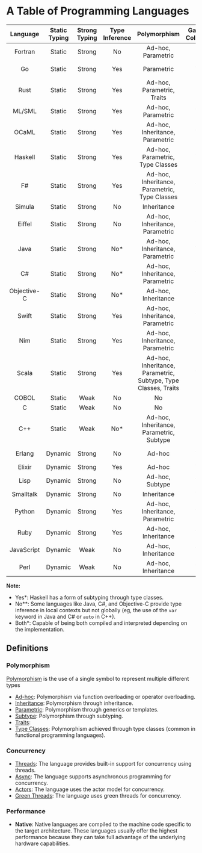 # A Table of Programming Languages

| Language     | Static Typing  | Strong Typing | Type Inference | Polymorphism                   | Garbage Collection | Concurrency       | Compiled/Interpreted | Performance  |
|:------------:|:--------------:|:-------------:|:--------------:|:------------------------------:|:------------------:|:-----------------:|:--------------------:|:------------:|
| Fortran      | Static         | Strong        | No             | Ad-hoc, Parametric             | No                 | No                | Compiled             | Native       |
| Go           | Static         | Strong        | Yes            | Parametric                     | Yes                | Green Thread      | Compiled             | High         |
| Rust         | Static         | Strong        | Yes            | Ad-hoc, Parametric, Traits     | No                 | Async + Threads   | Compiled             | Native       |
| ML/SML       | Static         | Strong        | Yes            | Ad-hoc, Parametric             | Yes                | No                | Both*                | High         |
| OCaML        | Static         | Strong        | Yes            | Ad-hoc, Inheritance, Parametric | Yes               | Threads           | Both*                | High         |
| Haskell      | Static         | Strong        | Yes            | Ad-hoc, Parametric, Type Classes | Yes              | Async             | Both*                | High         |
| F#           | Static         | Strong        | Yes            | Ad-hoc, Inheritance, Parametric, Type Classes | Yes | Async + Threads   | Both*                | High         |
| Simula       | Static         | Strong        | No             | Inheritance                    | No                 | No                | Compiled             | Native       |
| Eiffel       | Static         | Strong        | No             | Ad-hoc, Inheritance, Parametric | Yes               | No                | Compiled             | Native       |
| Java         | Static         | Strong        | No*            | Ad-hoc, Inheritance, Parametric | Yes               | Threads           | Just-In-Time         | Medium       |
| C#           | Static         | Strong        | No*            | Ad-hoc, Inheritance, Parametric | Yes               | Async             | Just-In-Time         | Medium       |
| Objective-C  | Static         | Strong        | No*            | Ad-hoc, Inheritance           | Yes                 | Threads           | Compiled             | Medium       |
| Swift        | Static         | Strong        | Yes            | Ad-hoc, Inheritance, Parametric | Yes               | Async             | Compiled             | High         |
| Nim          | Static         | Strong        | Yes            | Ad-hoc, Inheritance, Parametric  | No               | Threads           | Compiled             | Native       |
| Scala        | Static         | Strong        | Yes            | Ad-hoc, Inheritance, Parametric, Subtype, Type Classes, Traits | Yes  | Actors | Just-In-Time  | Medium       |
| COBOL        | Static         | Weak          | No             | No                             | No                 | No                | Compiled             | Native       |
| C            | Static         | Weak          | No             | No                             | No                 | No                | Compiled             | Native       |
| C++          | Static         | Weak          | No*            | Ad-hoc, Inheritance, Parametric, Subtype | No       | Threads           | Compiled             | Native       |
| Erlang       | Dynamic        | Strong        | No             | Ad-hoc                         | Yes                | Green Threads     | Compiled             | Medium       |
| Elixir       | Dynamic        | Strong        | Yes            | Ad-hoc                         | Yes                | Actors            | Interpreted          | Medium       |
| Lisp         | Dynamic        | Strong        | No             | Ad-hoc, Subtype                | Yes                | No                | Both*                | Medium       |
| Smalltalk    | Dynamic        | Strong        | No             | Inheritance                    | Yes                | Threads           | Interpreted          | Medium       |
| Python       | Dynamic        | Strong        | Yes            | Ad-hoc, Inheritance, Parametric| Yes                | Threads + Async   | Interpreted          | Low          |
| Ruby         | Dynamic        | Strong        | Yes            | Ad-hoc, Inheritance            | Yes                | Threads           | Interpreted          | Low          |
| JavaScript   | Dynamic        | Weak          | No             | Ad-hoc, Inheritance            | Yes                | Async             | Just-In-Time         | Low          |
| Perl         | Dynamic        | Weak          | No             | Ad-hoc, Inheritance            | Yes                | Threads           | Interpreted          | Low          |


**Note:**
- Yes*: Haskell has a form of subtyping through type classes.
- No**: Some languages like Java, C#, and Objective-C provide type inference in local contexts but not globally (eg, the use of the `var` keyword in Java and C# or `auto` in C++).
- Both*: Capable of being both compiled and interpreted depending on the implementation.

## Definitions

### Polymorphism

[Polymorphism](https://en.wikipedia.org/wiki/Polymorphism_(computer_science)) is the use of a single symbol to represent multiple different types

- [Ad-hoc](https://en.wikipedia.org/wiki/Ad_hoc_polymorphism): Polymorphism via function overloading or operator overloading.
- [Inheritance](https://en.wikipedia.org/wiki/Inheritance_(object-oriented_programming)): Polymorphism through inheritance.
- [Parametric](https://en.wikipedia.org/wiki/Parametric_polymorphism): Polymorphism through generics or templates.
- [Subtype](https://en.wikipedia.org/wiki/Subtyping): Polymorphism through subtyping.
- [Traits](https://en.wikipedia.org/wiki/Trait_(computer_programming)#Supported_languages): 
- [Type Classes](https://en.wikipedia.org/wiki/Type_class): Polymorphism achieved through type classes (common in functional programming languages).

### Concurrency

- [Threads](https://en.wikipedia.org/wiki/Thread_(computing)#Programming_language_support): The language provides built-in support for concurrency using threads.
- [Async](https://en.wikipedia.org/wiki/Asynchrony_(computer_programming)): The language supports asynchronous programming for concurrency.
- [Actors](https://en.wikipedia.org/wiki/Actor_model#Programming_with_actors): The language uses the actor model for concurrency.
- [Green Threads](https://en.wikipedia.org/wiki/Green_thread#Green_threads_in_other_languages): The language uses green threads for concurrency.

### Performance

- **Native**: Native languages are compiled to the machine code specific to the target architecture. These languages usually offer the highest performance because they can take full advantage of the underlying hardware capabilities.



